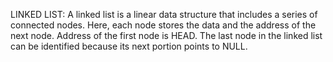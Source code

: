 LINKED LIST:
A linked list is a linear data structure that includes a series of connected nodes. Here, each node stores the data and the address of the next node. Address of the first node is HEAD. The last node in the linked list can be identified because its next portion points to NULL. 
